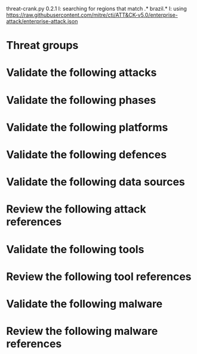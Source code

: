 threat-crank.py 0.2.1
I: searching for regions that match .* brazil.*
I: using https://raw.githubusercontent.com/mitre/cti/ATT&CK-v5.0/enterprise-attack/enterprise-attack.json
# Threat groups


# Validate the following attacks


# Validate the following phases


# Validate the following platforms


# Validate the following defences


# Validate the following data sources


# Review the following attack references


# Validate the following tools


# Review the following tool references


# Validate the following malware


# Review the following malware references


